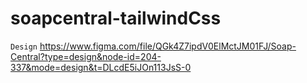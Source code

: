 # soapcentral-tailwindCss
`Design`
https://www.figma.com/file/QGk4Z7ipdV0ElMctJM01FJ/Soap-Central?type=design&node-id=204-337&mode=design&t=DLcdE5iJOn113JsS-0
